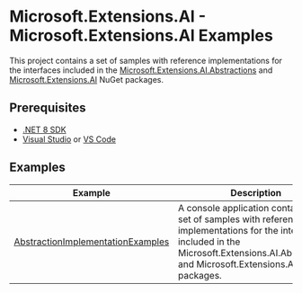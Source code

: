 # Microsoft.Extensions.AI - Microsoft.Extensions.AI Examples

This project contains a set of samples with reference implementations for the interfaces included in the [Microsoft.Extensions.AI.Abstractions](https://www.nuget.org/packages/Microsoft.Extensions.AI.Abstractions/) and [Microsoft.Extensions.AI](https://www.nuget.org/packages/Microsoft.Extensions.AI/) NuGet packages.

## Prerequisites

- [.NET 8 SDK](https://dotnet.microsoft.com/download/dotnet/8.0)
- [Visual Studio](https://visualstudio.microsoft.com/downloads/) or [VS Code](https://visualstudio.microsoft.com/downloads/)

## Examples

| Example | Description |
| --- | --- |
| [AbstractionImplementationExamples](./AbstractionImplementationExamples/README.md) | A console application containing a set of samples with reference implementations for the interfaces included in the Microsoft.Extensions.AI.Abstractions and Microsoft.Extensions.AI NuGet packages. |